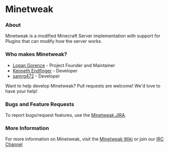 # Minetweak

### About

Minetweak is a modified Minecraft Server implementation with support for Plugins that can modify how the server works.

### Who makes Minetweak?

- [Logan Gorence](https://github.com/logangorence/) - Project Founder and Maintainer
- [Kenneth Endfinger](https://github.com/kaendfinger/) - Developer
- [samrg472](https://github.com/samrg472/) - Developer

Want to help develop Minetweak? Pull requests are welcome! We'd love to have your help!

### Bugs and Feature Requests

To report bugs/request features, use the [Minetweak JIRA](https://minetweak.atlassian.net/secure/Dashboard.jspa).

### More Information

For more information on Minetweak, visit the [Minetweak Wiki](http://wiki.minetweak.org/) or join our [IRC Channel](http://wiki.minetweak.org/Main_Page#IRC)
